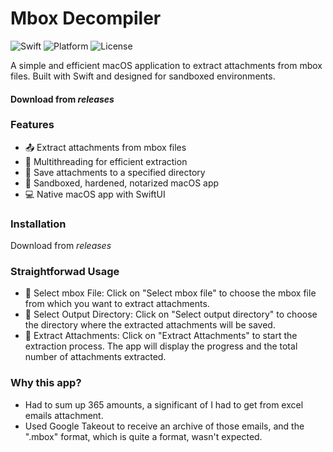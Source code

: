 # Mbox Decompiler 

![Swift](https://img.shields.io/badge/Swift-5.3-orange.svg)
![Platform](https://img.shields.io/badge/Platform-macOS-lightgrey.svg)
![License](https://img.shields.io/badge/License-MIT-blue.svg)

A simple and efficient macOS application to extract attachments from mbox files.
Built with Swift and designed for sandboxed environments.
#### Download from _releases_  


### Features

- 📤 Extract attachments from mbox files
- 🔀 Multithreading for efficient extraction
- 📎 Save attachments to a specified directory
- 🛅 Sandboxed, hardened, notarized macOS app
- 💻 Native macOS app with SwiftUI

### Installation

Download from _releases_  

### Straightforwad Usage

- 📨 Select mbox File: Click on "Select mbox file" to choose the mbox file from which you want to extract attachments.
- 📂 Select Output Directory: Click on "Select output directory" to choose the directory where the extracted attachments will be saved.
- 💾 Extract Attachments: Click on "Extract Attachments" to start the extraction process. The app will display the progress and the total number of attachments extracted.


### Why this app?   

- Had to sum up 365 amounts, a significant of I had to get from excel emails attachment.
- Used Google Takeout to receive an archive of those emails, and the ".mbox" format, which is quite a format, wasn't expected.

